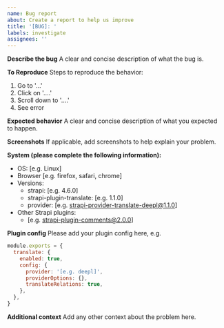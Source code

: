 ```yaml
---
name: Bug report
about: Create a report to help us improve
title: '[BUG]: '
labels: investigate
assignees: ''
---
```


**Describe the bug**
A clear and concise description of what the bug is.

**To Reproduce**
Steps to reproduce the behavior:

1. Go to '...'
2. Click on '....'
3. Scroll down to '....'
4. See error

**Expected behavior**
A clear and concise description of what you expected to happen.

**Screenshots**
If applicable, add screenshots to help explain your problem.

**System (please complete the following information):**

- OS: [e.g. Linux]
- Browser [e.g. firefox, safari, chrome]
- Versions:
  - strapi: [e.g. 4.6.0]
  - strapi-plugin-translate: [e.g. 1.1.0]
  - provider: [e.g. strapi-provider-translate-deepl@1.1.0]
- Other Strapi plugins:
  - [e.g. strapi-plugin-comments@2.0.0]

**Plugin config**
Please add your plugin config here, e.g.

```js
module.exports = {
  translate: {
    enabled: true,
    config: {
      provider: '[e.g. deepl]',
      providerOptions: {},
      translateRelations: true,
    },
  },
}
```

**Additional context**
Add any other context about the problem here.
